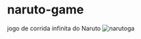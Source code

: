# naruto-game
jogo de corrida infinita do Naruto
![narutoga](https://user-images.githubusercontent.com/93497276/183315981-0523c01c-dcfb-4809-9d02-444bcdd6565a.png)

